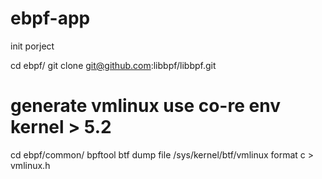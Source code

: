 # ebpf-app

init porject

cd ebpf/
git clone git@github.com:libbpf/libbpf.git



# generate vmlinux use co-re env kernel > 5.2
cd ebpf/common/
bpftool btf dump file /sys/kernel/btf/vmlinux format c > vmlinux.h
